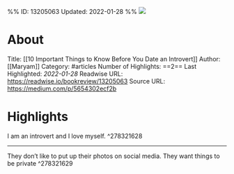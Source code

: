 %%
ID: 13205063
Updated: 2022-01-28
%%
![](https://readwise-assets.s3.amazonaws.com/static/images/article3.5c705a01b476.png)

# About
Title: [[10 Important Things to Know Before You Date an Introvert]]
Author: [[Maryam]]
Category: #articles
Number of Highlights: ==2==
Last Highlighted: *2022-01-28*
Readwise URL: https://readwise.io/bookreview/13205063
Source URL: https://medium.com/p/5654302ecf2b


# Highlights 
I am an introvert and I love myself.  ^278321628

---

They don’t like to put up their photos on social media. They want things to be private  ^278321629

